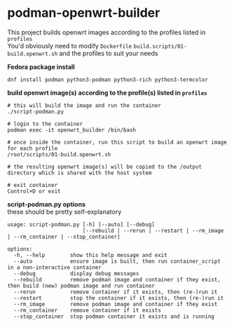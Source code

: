 # podman-openwrt-builder

This project builds openwrt images according to the profiles listed in ```profiles```   
You'd obviously need to modify ```Dockerfile``` ```build.scripts/01-build.openwrt.sh``` and the profiles to suit your needs   


**Fedora package install**
```
dnf install podman python3-podman python3-rich python3-termcolor   
```

**build openwrt image(s) according to the profile(s) listed in ```profiles```**
```
# this will build the image and run the container   
./script-podman.py

# login to the container 
podman exec -it openwrt_builder /bin/bash

# once inside the container, run this script to build an openwrt image for each profile
/root/scripts/01-build.openwrt.sh

# the resulting openwrt image(s) will be copied to the /output directory which is shared with the host system

# exit container
Control+D or exit
```

**script-podman.py options**  
these should be pretty self-explanatory
```
usage: script-podman.py [-h] [--auto] [--debug]
                        [--rebuild | --rerun | --restart | --rm_image | --rm_container | --stop_container]

options:
  -h, --help        show this help message and exit
  --auto            ensure image is built, then run container_script in a non-interactive container
  --debug           display debug messages
  --rebuild         remove podman image and container if they exist, then build (new) podman image and run container
  --rerun           remove container if it exists, then (re-)run it
  --restart         stop the container if it exists, then (re-)run it
  --rm_image        remove podman image and container if they exist
  --rm_container    remove container if it exists
  --stop_container  stop podman container it exists and is running
```
